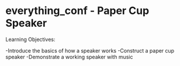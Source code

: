 # everything_conf - Paper Cup Speaker

Learning Objectives:

-Introduce the basics of how a speaker works
-Construct a paper cup speaker
-Demonstrate a working speaker with music
